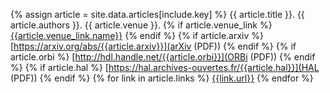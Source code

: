 {% assign article = site.data.articles[include.key] %}
{{ article.title }}. 
{{ article.authors }}. 
{{ article.venue }}. 
{% if article.venue_link %}
  [{{article.venue_link.name}}]({{article.venue_link.url}})
{% endif %}
{% if article.arxiv %}
  [https://arxiv.org/abs/{{article.arxiv}}](arXiv (PDF))
{% endif %}
{% if article.orbi %}
  [http://hdl.handle.net/{{article.orbi}}](ORBi (PDF))
{% endif %}
{% if article.hal %}
  [https://hal.archives-ouvertes.fr/{{article.hal}}](HAL (PDF))
{% endif %}
{% for link in article.links %}
  [{{link.url}}]({{link.name}})
{% endfor %}
